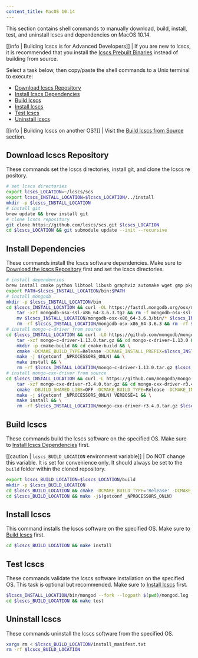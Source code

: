 ```yaml
---
content_title: MacOS 10.14
---
```


This section contains shell commands to manually download, build, install, test, and uninstall lcscs and dependencies on MacOS 10.14.

[[info | Building lcscs is for Advanced Developers]]
| If you are new to lcscs, it is recommended that you install the [lcscs Prebuilt Binaries](../../../00_install-prebuilt-binaries.md) instead of building from source.

Select a task below, then copy/paste the shell commands to a Unix terminal to execute:

* [Download lcscs Repository](#download-lcscs-repository)
* [Install lcscs Dependencies](#install-lcscs-dependencies)
* [Build lcscs](#build-lcscs)
* [Install lcscs](#install-lcscs)
* [Test lcscs](#test-lcscs)
* [Uninstall lcscs](#uninstall-lcscs)

[[info | Building lcscs on another OS?]]
| Visit the [Build lcscs from Source](../../index.md) section.

## Download lcscs Repository
These commands set the lcscs directories, install git, and clone the lcscs repository.
```sh
# set lcscs directories
export lcscs_LOCATION=~/lcscs/scs
export lcscs_INSTALL_LOCATION=$lcscs_LOCATION/../install
mkdir -p $lcscs_INSTALL_LOCATION
# install git
brew update && brew install git
# clone lcscs repository
git clone https://github.com/lcscs/scs.git $lcscs_LOCATION
cd $lcscs_LOCATION && git submodule update --init --recursive
```

## Install Dependencies
These commands install the lcscs software dependencies. Make sure to [Download the lcscs Repository](#download-lcscs-repository) first and set the lcscs directories.
```sh
# install dependencies
brew install cmake python libtool libusb graphviz automake wget gmp pkgconfig doxygen openssl@1.1 jq boost || :
export PATH=$lcscs_INSTALL_LOCATION/bin:$PATH
# install mongodb
mkdir -p $lcscs_INSTALL_LOCATION/bin
cd $lcscs_INSTALL_LOCATION && curl -OL https://fastdl.mongodb.org/osx/mongodb-osx-ssl-x86_64-3.6.3.tgz
    tar -xzf mongodb-osx-ssl-x86_64-3.6.3.tgz && rm -f mongodb-osx-ssl-x86_64-3.6.3.tgz && \
    mv $lcscs_INSTALL_LOCATION/mongodb-osx-x86_64-3.6.3/bin/* $lcscs_INSTALL_LOCATION/bin/ && \
    rm -rf $lcscs_INSTALL_LOCATION/mongodb-osx-x86_64-3.6.3 && rm -rf $lcscs_INSTALL_LOCATION/mongodb-osx-ssl-x86_64-3.6.3.tgz
# install mongo-c-driver from source
cd $lcscs_INSTALL_LOCATION && curl -LO https://github.com/mongodb/mongo-c-driver/releases/download/1.13.0/mongo-c-driver-1.13.0.tar.gz && \
    tar -xzf mongo-c-driver-1.13.0.tar.gz && cd mongo-c-driver-1.13.0 && \
    mkdir -p cmake-build && cd cmake-build && \
    cmake -DCMAKE_BUILD_TYPE=Release -DCMAKE_INSTALL_PREFIX=$lcscs_INSTALL_LOCATION -DENABLE_BSON=ON -DENABLE_SSL=DARWIN -DENABLE_AUTOMATIC_INIT_AND_CLEANUP=OFF -DENABLE_STATIC=ON -DENABLE_ICU=OFF -DENABLE_SASL=OFF -DENABLE_SNAPPY=OFF .. && \
    make -j $(getconf _NPROCESSORS_ONLN) && \
    make install && \
    rm -rf $lcscs_INSTALL_LOCATION/mongo-c-driver-1.13.0.tar.gz $lcscs_INSTALL_LOCATION/mongo-c-driver-1.13.0
# install mongo-cxx-driver from source
cd $lcscs_INSTALL_LOCATION && curl -L https://github.com/mongodb/mongo-cxx-driver/archive/r3.4.0.tar.gz -o mongo-cxx-driver-r3.4.0.tar.gz && \
    tar -xzf mongo-cxx-driver-r3.4.0.tar.gz && cd mongo-cxx-driver-r3.4.0/build && \
    cmake -DBUILD_SHARED_LIBS=OFF -DCMAKE_BUILD_TYPE=Release -DCMAKE_INSTALL_PREFIX=$lcscs_INSTALL_LOCATION .. && \
    make -j $(getconf _NPROCESSORS_ONLN) VERBOSE=1 && \
    make install && \
    rm -rf $lcscs_INSTALL_LOCATION/mongo-cxx-driver-r3.4.0.tar.gz $lcscs_INSTALL_LOCATION/mongo-cxx-driver-r3.4.0
```

## Build lcscs
These commands build the lcscs software on the specified OS. Make sure to [Install lcscs Dependencies](#install-lcscs-dependencies) first.

[[caution | `lcscs_BUILD_LOCATION` environment variable]]
| Do NOT change this variable. It is set for convenience only. It should always be set to the `build` folder within the cloned repository.

```sh
export lcscs_BUILD_LOCATION=$lcscs_LOCATION/build
mkdir -p $lcscs_BUILD_LOCATION
cd $lcscs_BUILD_LOCATION && cmake -DCMAKE_BUILD_TYPE='Release' -DCMAKE_INSTALL_PREFIX=$lcscs_INSTALL_LOCATION -DBUILD_MONGO_DB_PLUGIN=true $lcscs_LOCATION
cd $lcscs_BUILD_LOCATION && make -j$(getconf _NPROCESSORS_ONLN)
```

## Install lcscs
This command installs the lcscs software on the specified OS. Make sure to [Build lcscs](#build-lcscs) first.
```sh
cd $lcscs_BUILD_LOCATION && make install
```

## Test lcscs
These commands validate the lcscs software installation on the specified OS. This task is optional but recommended. Make sure to [Install lcscs](#install-lcscs) first.
```sh
$lcscs_INSTALL_LOCATION/bin/mongod --fork --logpath $(pwd)/mongod.log --dbpath $(pwd)/mongodata
cd $lcscs_BUILD_LOCATION && make test
```

## Uninstall lcscs
These commands uninstall the lcscs software from the specified OS.
```sh
xargs rm < $lcscs_BUILD_LOCATION/install_manifest.txt
rm -rf $lcscs_BUILD_LOCATION
```
